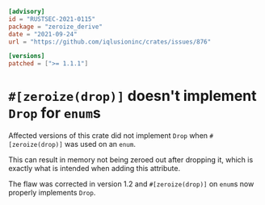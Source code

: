 ```toml
[advisory]
id = "RUSTSEC-2021-0115"
package = "zeroize_derive"
date = "2021-09-24"
url = "https://github.com/iqlusioninc/crates/issues/876"

[versions]
patched = [">= 1.1.1"]
```

# `#[zeroize(drop)]` doesn't implement `Drop` for `enum`s

Affected versions of this crate did not implement `Drop` when `#[zeroize(drop)]` was used on an `enum`.

This can result in memory not being zeroed out after dropping it, which is exactly what is intended when adding this attribute.

The flaw was corrected in version 1.2 and `#[zeroize(drop)]` on `enum`s now properly implements `Drop`.
